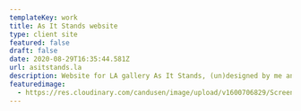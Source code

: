 ```yaml
---
templateKey: work
title: As It Stands website
type: client site
featured: false
draft: false
date: 2020-08-29T16:35:44.581Z
url: asitstands.la
description: Website for LA gallery As It Stands, (un)designed by me and built by me.
featuredimage:
  - https://res.cloudinary.com/candusen/image/upload/v1600706829/Screen_Shot_2020-09-21_at_12.46.56_PM_m0d5mf.png
---
```

